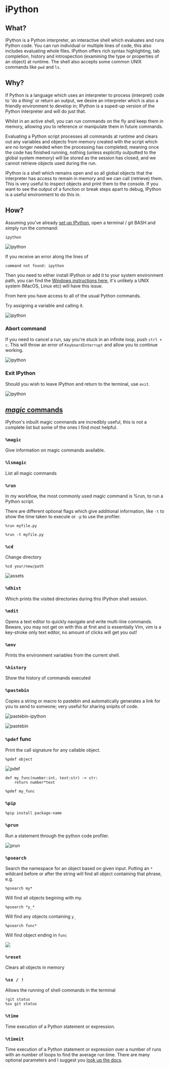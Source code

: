 # iPython

## What?

IPython is a Python interpreter, an interactive shell which evaluates and runs Python code. You can run individual or multiple lines of code, this also includes evaluating whole files. IPython offers rich syntax highlighting, tab completion, history and introspection (examining the type or properties of an object) at runtime. The shell also accepts some common UNIX commands like `pwd` and `ls`.

## Why?

If Python is a language which uses an interpreter to process (interpret) code to 'do a thing' or return an output, we desire an interpreter which is also a friendly environment to develop in; IPython is a suped-up version of the Python interpreter and will do just that.

Whilst in an active shell, you can run commands on the fly and keep them in memory, allowing you to reference or manipulate them in future commands.

Evaluating a Python script processes all commands at runtime and clears out any variables and objects from memory created with the script which are no longer needed when the processing has completed; meaning once the code has finished running, nothing (unless explicitly outputted to the global system memory) will be stored as the session has closed, and we cannot retrieve objects used during the run.

IPython is a shell which remains open and so all global objects that the interpreter has access to remain in memory and we can call (retrieve) them. This is very useful to inspect objects and print them to the console. If you want to see the output of a function or break steps apart to debug, IPython is a useful environment to do this in.


## How?

Assuming you've already [set up IPython](../100/getting-started.md#ipython), open a terminal / git BASH and simply run the command:

    ipython

![ipython](assets/ipython.png)

If you receive an error along the lines of

    command not found: ipython

Then you need to either install IPython or add it to your system environment path, you can find the [Windows instructions here](../100/getting-started.md#windows-specific-installation), it's unlikely a UNIX system (MacOS, Linux etc) will have this issue.

From here you have access to all of the usual Python commands.

Try assigning a variable and calling it.

![ipython](assets/assign-x.png)

### Abort command

If you need to cancel a run, say you're stuck in an infinite loop, push `ctrl + c`. This will throw an error of `KeyboardInterrupt` and allow you to continue working.

![ipython](assets/cancel-command.png)

### Exit IPython

Should you wish to leave IPython and return to the terminal, use `exit`.

![ipython](assets/exit-ipython.png)


## [_magic_ commands](https://ipython.readthedocs.io/en/stable/interactive/magics.html)

IPython's inbuilt magic commands are incredibly useful, this is not a complete list but some of the ones I find most helpful.

### `%magic`
Give information on magic commands available.

### `%lsmagic`

List all magic commands

### `%run`

In my workflow, the most commonly used magic command is %run, to run a Python script.

There are different optional flags which give additional information, like `-t` to show the time taken to execute or `-p` to use the profiler.

    %run myfile.py

    %run -t myfile.py

### `%cd`

Change directory

    %cd your/new/path

![assets](assets/cd.png)

### `%dhist`

Which prints the visited directories during this IPython shell session.

### `%edit`

Opens a text editor to quickly navigate and write multi-line commands. Beware, you may not get on with this at first and is essentially Vim, vim is a key-stroke only text editor, no amount of clicks will get you out!

### `%env`

Prints the environment variables from the current shell.

### `%history`

Show the history of commands executed


### `%pastebin`

Copies a string or macro to pastebin and automatically generates a link for you to send to someone; very useful for sharing snipits of code.

![pastebin-ipython](assets/pastebin-ipython.png)

![pastebin](assets/pastebin.png)

### `%pdef` func  

Print the call signature for any callable object.

    %pdef object

![pdef](assets/pdef.png)

    def my_func(number:int, text:str) -> str:
        return number*text

    %pdef my_func

### `%pip`

    %pip install package-name

### `%prun`

Run a statement through the python code profiler.

![prun](assets/prun.png)

### `%psearch`

Search the namespace for an object based on given input. Putting an `*` wildcard before or after the string will find all object containing that phrase, e.g.

    %psearch my*

Will find all objects begining with my.

    %psearch *y_*

Will find any objects containing `y_`

    %psearch func*

Will find object ending in `func`

![](assets/psearch.png)

### `%reset`

Clears all objects in memory

### `%sx / !`

Allows the running of shell commands in the terminal

    !git status
    %sx git status

### `%time`
Time execution of a Python statement or expression.

### `%timeit`
Time execution of a Python statement or expression over a number of runs with an number of loops to find the average run time. There are many optional parameters and I suggest you [look up the docs](https://ipython.readthedocs.io/en/stable/interactive/magics.html#magic-timeit).
